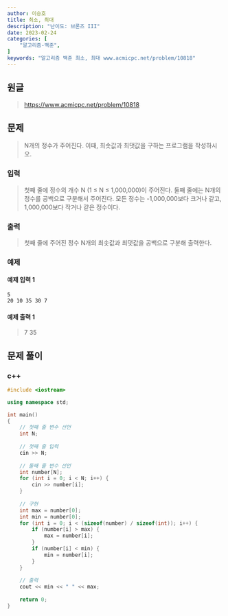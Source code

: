 ```yaml
---
author: 이승호
title: 최소, 최대
description: "난이도: 브론즈 III"
date: 2023-02-24
categories: [
    "알고리즘-백준",
]
keywords: "알고리즘 백준 최소, 최대 www.acmicpc.net/problem/10818"
---
```


## 원글
> https://www.acmicpc.net/problem/10818

## 문제

> N개의 정수가 주어진다. 이때, 최솟값과 최댓값을 구하는 프로그램을 작성하시오.

### 입력

> 첫째 줄에 정수의 개수 N (1 ≤ N ≤ 1,000,000)이 주어진다. 둘째 줄에는 N개의 정수를 공백으로 구분해서 주어진다. 모든 정수는 -1,000,000보다 크거나 같고, 1,000,000보다 작거나 같은 정수이다.

### 출력

> 첫째 줄에 주어진 정수 N개의 최솟값과 최댓값을 공백으로 구분해 출력한다.

### 예제

#### 예제 입력 1

```
5
20 10 35 30 7
```

#### 예제 출력 1

> 7 35

## 문제 풀이

### c++
```c++
#include <iostream>

using namespace std;

int main()
{
    // 첫째 줄 변수 선언
    int N;
    
    // 첫째 줄 입력
    cin >> N;
    
    // 둘째 줄 변수 선언
    int number[N];
    for (int i = 0; i < N; i++) {
        cin >> number[i];
    }
    
    // 구현
    int max = number[0];
    int min = number[0];
    for (int i = 0; i < (sizeof(number) / sizeof(int)); i++) {
        if (number[i] > max) {
            max = number[i];
        }
        if (number[i] < min) {
            min = number[i];
        }
    }
    
    // 출력
    cout << min << " " << max;
    
    return 0;
}
```